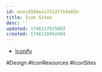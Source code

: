 ```yaml
---
id: wcojd184oix72s2tlh5e65n
title: Icon Sites
desc: ''
updated: 1746117025083
created: 1746116942484
---
```


- [Iconify](https://icon-sets.iconify.design/)

#Design #IconResources #IconSites
